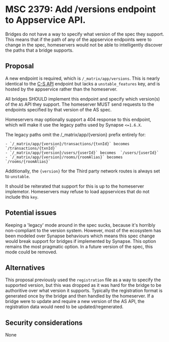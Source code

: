 # MSC 2379: Add /versions endpoint to Appservice API. 

Bridges do not have a way to specify what version of the spec they support. This means that if the path
of any of the appservice endpoints were to change in the spec, homeservers would not be able to
intelligently discover the paths that a bridge supports.

## Proposal

A new endpoint is required, which is `/_matrix/app/versions`. This is nearly identical to the
[C-S API](https://matrix.org/docs/spec/client_server/r0.6.0#get-matrix-client-versions) endpoint
but lacks a `unstable_features` key, and is hosted by the appservice rather than the homeserver.

All bridges SHOULD implement this endpoint and specify which version(s) of the `AS` API they support. 
The homeserver MUST send requests to the endpoints specified by that version of the AS spec.

Homeservers may optionally support a 404 response to this endpoint, which will make it use the legacy paths used
by Synapse `<=1.6.X`.

The legacy paths omit the /_matrix/app/{version} prefix entirely for:

    - `/_matrix/app/{version}/transactions/{txnId}` becomes  `/transactions/{txnId}`
    - `/_matrix/app/{version}/users/{userId}` becomes  `/users/{userId}`
    - `/_matrix/app/{version}/rooms/{roomAlias}` becomes  `/rooms/{roomAlias}`

Additionally, the `{version}` for the Third party network routes is always set to `unstable`.

It should be reiterated that support for this is up to the homeserver implemetor. Homeservers may
refuse to load appservices that do not include this `key`.

## Potential issues

Keeping a 'legacy' mode around in the spec sucks, because it's horribly non-compliant to the version system.
However, most of the ecosystem has been modeled over Synapse behaviours which means this spec change would break
support for bridges if implemented by Synapse. This option remains the most pragmatic option. In a future version
of the spec, this mode could be removed.

## Alternatives

This proposal previously used the `registration` file as a way to specify the supported version, but
this was dropped as it was hard for the bridge to be authoritive over what version it supports. Typically
the registration format is generated once by the bridge and then handled by the homeserver. If a bridge were
to update and require a new version of the AS API, the registration data would need to be updated/regenerated.

## Security considerations

None
